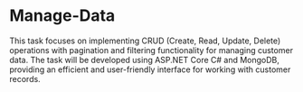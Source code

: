 # Manage-Data 
This task focuses on implementing CRUD (Create, Read, Update, Delete) operations with pagination and filtering functionality for managing customer data. The task will be developed using ASP.NET Core C# and MongoDB, providing an efficient and user-friendly interface for working with customer records.
